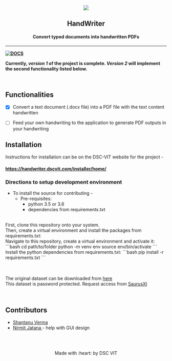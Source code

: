 <p align="center">
	<img src="https://user-images.githubusercontent.com/30529572/72455010-fb38d400-37e7-11ea-9c1e-8cdeb5f5906e.png" />
	<h2 align="center"> HandWriter </h2>
	<h4 align="center"> Convert typed documents into handwritten PDFs <h4>
</p>

---
[![DOCS](https://img.shields.io/badge/Documentation-see%20docs-green?style=flat-square&logo=appveyor)](https://gdgvit.github.io/HandWriter/)

Currently,  *version 1* of the project is complete.
*Version 2* will implement the second functionality listed below. 


<br>

## Functionalities
- [X] Convert a text document (.docx file) into a PDF file with the text content handwritten
- [ ] Feed your own handwriting to the application to generate PDF outputs in your handwriting


## Installation

Instructions for installation can be on the DSC-VIT website for the project - <br>
#### https://handwriter.dscvit.com/installer/home/


### Directions to setup development environment
* To install the source for contributing -
	- Pre-requisites:
		-  python 3.5 or 3.6
		-  dependencies from requirements.txt
<br>
First, clone this repository onto your system. <br>
Then, create a virtual environment and install the packages from requirements.txt: <br>
Navigate to this repository, create a virtual environment and activate it:
```bash
cd path/to/folder
python -m venv env
source env/bin/activate
```
Install the python dependencies from requirements.txt:
```bash
pip install -r requirements.txt
```

<br><br>
The original dataset can be downloaded from [ here ](https://drive.google.com/file/d/10pFgeiL4FOrIaqp-r2_d6kM62g4X8zYf/view?usp=sharing)<br> This dataset is password protected. Request access from [ SaurusXI ](https://github.com/SaurusXI/)
<br>


<br>

## Contributors

* [ Shantanu Verma ](https://github.com/SaurusXI/)
* [ Nirmit Jatana ](https://github.com/nirmitjatana) - help with GUI design

<br>
<br>

<p align="center">
	Made with :heart: by DSC VIT
</p>

